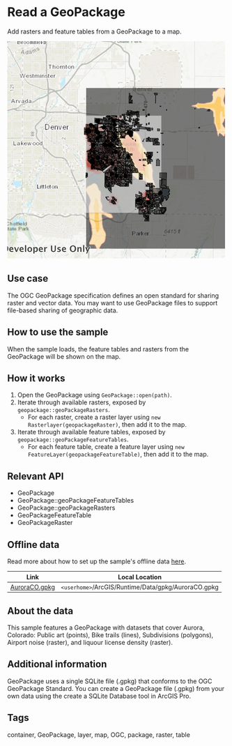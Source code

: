 # Read a GeoPackage

Add rasters and feature tables from a GeoPackage to a map.

![](screenshot.png)

## Use case

The OGC GeoPackage specification defines an open standard for sharing raster and vector data. You may want to use GeoPackage files to support file-based sharing of geographic data.

## How to use the sample

When the sample loads, the feature tables and rasters from the GeoPackage will be shown on the map.

## How it works

1. Open the GeoPackage using `GeoPackage::open(path)`.
2. Iterate through available rasters, exposed by `geopackage::geoPackageRasters`.
    * For each raster, create a raster layer using `new Rasterlayer(geopackageRaster)`, then add it to the map.
3. Iterate through available feature tables, exposed by `geopackage::geoPackageFeatureTables`.
    * For each feature table, create a feature layer using `new FeatureLayer(geopackageFeatureTable)`, then add it to the map.

## Relevant API

* GeoPackage
* GeoPackage::geoPackageFeatureTables
* GeoPackage::geoPackageRasters
* GeoPackageFeatureTable
* GeoPackageRaster

## Offline data

Read more about how to set up the sample's offline data [here](http://links.esri.com/ArcGISRuntimeQtSamples#use-offline-data-in-the-samples).

Link | Local Location
---------|-------|
|[AuroraCO.gpkg](https://www.arcgis.com/home/item.html?id=68ec42517cdd439e81b036210483e8e7)| `<userhome>`/ArcGIS/Runtime/Data/gpkg/AuroraCO.gpkg |

## About the data

This sample features a GeoPackage with datasets that cover Aurora, Colorado: Public art (points), Bike trails (lines), Subdivisions (polygons), Airport noise (raster), and liquour license density (raster).

## Additional information

GeoPackage uses a single SQLite file (.gpkg) that conforms to the OGC GeoPackage Standard. You can create a GeoPackage file (.gpkg) from your own data using the create a SQLite Database tool in ArcGIS Pro.

## Tags

container, GeoPackage, layer, map, OGC, package, raster, table
